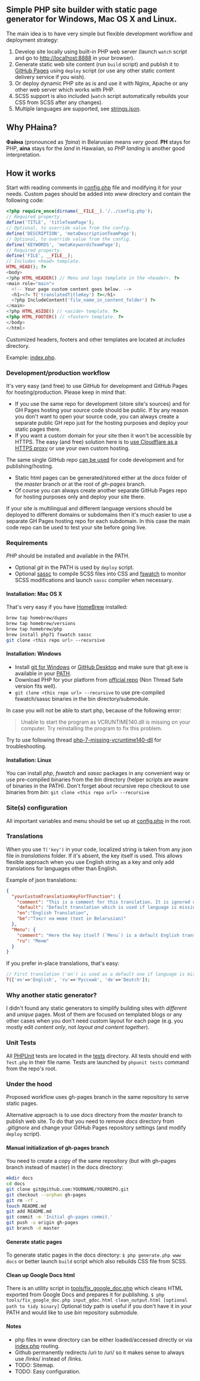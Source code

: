 ## Simple PHP site builder with static page generator for Windows, Mac OS X and Linux.

The main idea is to have very simple but flexible development workflow and deployment strategy:

1. Develop site locally using built-in PHP web server (launch `watch` script and go to <http://localhost:8888> in your browser).
2. Generate static web site content (run `build` script) and publish it to [GitHub Pages](https://pages.github.com/) using `deploy` script (or use any other static content delivery service if you wish).
3. Or deploy dynamic PHP site as is and use it with Nginx, Apache or any other web server which works with PHP.
4. SCSS support is also included (`watch` script automatically rebuilds your CSS from SCSS after any changes).
5. Multiple languages are supported, see [strings.json](./strings.json).

## Why PHaina?

**Файна** (pronounced as *ˈfaina*) in Belarusian means *very good*. **PH** stays for PHP, **aina** stays for the *land* in Hawaiian, so *PHP landing* is another good interpretation.

## How it works
Start with reading comments in [config.php](https://github.com/deathbaba/phaina/blob/master/config.php) file and modifying it for your needs.
Custom pages should be added into *www* directory and contain the following code:

```php
<?php require_once(dirname(__FILE__).'/../config.php');
// Required property.
define('TITLE', 'titleTeamPage');
// Optional, to override value from the config.
define('DESCRIPTION', 'metaDescriptionTeamPage');
// Optional, to override value from the config.
define('KEYWORDS', 'metaKeywordsTeamPage');
// Required property.
define('FILE', __FILE__);
// Includes <head> template.
HTML_HEAD(); ?>
<body>
<?php HTML_HEADER() // Menu and logo template in the <header>. ?>
<main role="main">
  <!-- Your page custom content goes below. -->
  <h1><?= T('translatedTitleKey') ?></h1>
  <?php IncludeContent('file_name_in_content_folder') ?>
</main>
<?php HTML_ASIDE() // <aside> template. ?>
<?php HTML_FOOTER() // <footer> template. ?>
</body>
</html>
```

Customized headers, footers and other templates are located at *includes* directory.

Example: [index.php](https://github.com/deathbaba/phaina/blob/master/www/index.php).

### Development/production workflow
It's very easy (and free) to use GitHub for development and GitHub Pages for hosting/production. Please keep in mind that:
- If you use the same repo for development (store site's sources) and for GH Pages hosting your source code should be public. If by any reason you don't want to open your source code, you can always create a separate public GH repo just for the hosting purposes and deploy your static pages there.
- If you want a custom domain for your site then it won't be accessible by HTTPS. The easy (and free) solution here is to [use Cloudflare as a HTTPS proxy](https://blog.cloudflare.com/secure-and-fast-github-pages-with-cloudflare/) or use your own custom hosting.

The same single GitHub repo [can be used](https://help.github.com/articles/user-organization-and-project-pages/) for code development and for publishing/hosting.
- Static html pages can be generated/stored either at the *docs* folder of the *master* branch or at the root of *gh-pages* branch.
- Of course you can always create another separate GitHub Pages repo for hosting purposes only and deploy your site there.

If your site is multilingual and different language versions should be deployed to different domains or subdomains then it's much easier to use a separate GH Pages hosting repo for each subdomain. In this case the main code repo can be used to test your site before going live.

### Requirements
*PHP* should be installed and available in the PATH.
- Optional *git* in the PATH is used by `deploy` script.
- Optional [sassc](https://github.com/sass/sassc) to compile SCSS files into CSS and [fswatch](http://emcrisostomo.github.io/fswatch/) to monitor SCSS modifications and launch ```sassc``` compiler when necessary.

#### Installation: Mac OS X
That's very easy if you have [HomeBrew](http://brew.sh/) installed:
```bash
brew tap homebrew/dupes
brew tap homebrew/versions
brew tap homebrew/php
brew install php71 fswatch sassc
git clone <this repo url> --recursive
```

#### Installation: Windows
- Install [git for Windows](https://git-scm.com/download/win) or [GitHub Desktop](https://desktop.github.com/) and make sure that git.exe is available in your [PATH](http://stackoverflow.com/questions/31167181/adding-git-to-path-variable-cant-find-github-under-appdata-local).
- Download PHP for your platform from [official repo](http://windows.php.net/download/) (Non Thread Safe version fits well).
- ```git clone <this repo url> --recursive``` to use pre-compiled fswatch/sassc binaries in the bin directory/submodule.

In case you will not be able to start php, because of the following error:
>Unable to start the program as VCRUNTIME140.dll is missing on your computer. Try reinstalling the program to fix this problem.

Try to use following thread [php-7-missing-vcruntime140-dll](http://stackoverflow.com/questions/30811668/php-7-missing-vcruntime140-dll) for troubleshooting.

#### Installation: Linux
You can install *php*, *fswatch* and *sassc* packages in any convenient way or use pre-compiled binaries from the *bin* directory (helper scripts are aware of binaries in the PATH). Don't forget about recursive repo checkout to use binaries from *bin*: ```git clone <this repo url> --recursive```

### Site(s) configuration
All important variables and menu should be set up at [config.php](./config.php) in the root.

### Translations
When you use `T('key')` in your code, localized string is taken from any json file in *translations* folder. If it's absent, the key itself is used. This allows flexible approach when you use English string as a key and only add translations for languages other than English.

Example of json translations:
```json
{
  "yourCustomTranslationKeyForTFunction": {
    "comment": "This is a comment for this translation. It is ignored during generation/rendering.",
    "default": "Default translation which is used if language is missing.",
    "en":"English Translation",
    "be":"Тэкст на мове (text in Belarusian)"
  },
  "Menu": {
    "comment": "Неre the key itself (`Menu`) is a default English translation.",
    "ru": "Меню"
  }
}
```

If you prefer in-place translations, that's easy:
```php
// First translation ('en') is used as a default one if language is missing.
T(['en'=>'English', 'ru'=>'Русский', 'de'=>'Deutch']);
```

### Why another static generator?
I didn't found any static generators to simplify building sites with *different* and *unique* pages. Most of them are focused on templated blogs or any other cases when you don't need custom layout for each page (e.g. you mostly edit *content only*, not *layout and content together*).

### Unit Tests
All [PHPUnit](https://phpunit.de/) tests are located in the [tests](./tests) directory. All tests should end with `Test.php` in their file name. Tests are launched by `phpunit tests` command from the repo's root.

### Under the hood
Proposed workflow uses gh-pages branch in the same repository to serve static pages.

Alternative approach is to use *docs* directory from the *master* branch to publish web site. To do that you need to remove *docs* directory from *.gitignore* and change your GitHub Pages repository settings (and modify `deploy` script).

#### Manual initialization of gh-pages branch
You need to create a copy of the same repository (but with gh-pages branch instead of master) in the docs directory:
```bash
mkdir docs
cd docs
git clone git@github.com:YOURNAME/YOURREPO.git
git checkout --orphan gh-pages
git rm -rf .
touch README.md
git add README.md
git commit -m 'Initial gh-pages commit.'
git push -u origin gh-pages
git branch -d master
```

#### Generate static pages
To generate static pages in the docs directory:
```$ php generate.php www docs``` or better launch `build` script which also rebuilds CSS file from SCSS.

#### Clean up Google Docs html
There is an utility script in [tools/fix_google_doc.php](./tools/fix_google_doc.php) which cleans HTML exported from Google Docs and prepares it for publishing.
```$ php tools/fix_google_doc.php input_gdoc.html clean_output.html [optional path to tidy binary]```
Optional tidy path is useful if you don't have it in your PATH and would like to use *bin* repository submodule.

#### Notes
- php files in www directory can be either loaded/accessed directly or via [index.php](./www/index.php) routing.
- Github permanently redirects /uri to /uri/ so it makes sense to always use /links/ instead of /links.
- TODO: Sitemap.
- TODO: Easy configuration.

